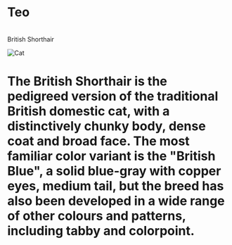 # Teo

<br> British Shorthair

![Cat](https://www.catbreedslist.com/uploads/allimg/cat-pictures/British-Shorthair-2.jpg)

# The British Shorthair is the pedigreed version of the traditional British domestic cat, with a distinctively chunky body, dense coat and broad face. The most familiar color variant is the "British Blue", a solid blue-gray with copper eyes, medium tail, but the breed has also been developed in a wide range of other colours and patterns, including tabby and colorpoint.


